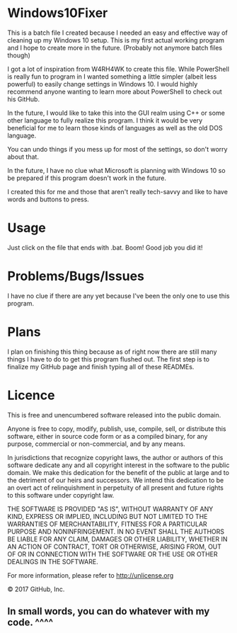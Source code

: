 # Windows10Fixer
This is a batch file I created because I needed an easy and effective way of cleaning up my Windows 10 setup. This is my first actual working program and I hope to create more in the future. (Probably not anymore batch files though) 

I got a lot of inspiration from W4RH4WK to create this file. While PowerShell is really fun to program in I wanted something a little simpler (albeit less powerful) to easily change settings in Windows 10. I would highly recommend anyone wanting to learn more about PowerShell to check out his GitHub.

In the future, I would like to take this into the GUI realm using C++ or some other language to fully realize this program. I think it would be very beneficial for me to learn those kinds of languages as well as the old DOS language. 

You can undo things if you mess up for most of the settings, so don't worry about that.

In the future, I have no clue what Microsoft is planning with Windows 10 so be prepared if this program doesn't work in the future. 

I created this for me and those that aren't really tech-savvy and like to have words and buttons to press. 

# Usage
Just click on the file that ends with .bat. Boom! Good job you did it!

# Problems/Bugs/Issues
I have no clue if there are any yet because I've been the only one to use this program.

# Plans
I plan on finishing this thing because as of right now there are still many things I have to do to get this program flushed out. 
The first step is to finalize my GitHub page and finish typing all of these READMEs. 

# Licence
This is free and unencumbered software released into the public domain.

Anyone is free to copy, modify, publish, use, compile, sell, or
distribute this software, either in source code form or as a compiled
binary, for any purpose, commercial or non-commercial, and by any
means.

In jurisdictions that recognize copyright laws, the author or authors
of this software dedicate any and all copyright interest in the
software to the public domain. We make this dedication for the benefit
of the public at large and to the detriment of our heirs and
successors. We intend this dedication to be an overt act of
relinquishment in perpetuity of all present and future rights to this
software under copyright law.

THE SOFTWARE IS PROVIDED "AS IS", WITHOUT WARRANTY OF ANY KIND,
EXPRESS OR IMPLIED, INCLUDING BUT NOT LIMITED TO THE WARRANTIES OF
MERCHANTABILITY, FITNESS FOR A PARTICULAR PURPOSE AND NONINFRINGEMENT.
IN NO EVENT SHALL THE AUTHORS BE LIABLE FOR ANY CLAIM, DAMAGES OR
OTHER LIABILITY, WHETHER IN AN ACTION OF CONTRACT, TORT OR OTHERWISE,
ARISING FROM, OUT OF OR IN CONNECTION WITH THE SOFTWARE OR THE USE OR
OTHER DEALINGS IN THE SOFTWARE.

For more information, please refer to <http://unlicense.org>

© 2017 GitHub, Inc.

## In small words, you can do whatever with my code. ^^^^
